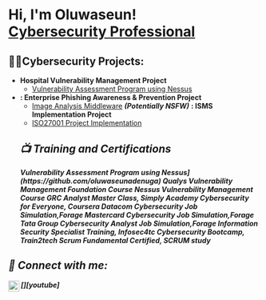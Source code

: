 <h1>Hi, I'm Oluwaseun! <br/><a href="https://github.com/oluwaseunasdenuga">Cybersecurity Professional</a>
<h2>👨‍💻Cybersecurity Projects:</h2>

- <b>Hospital Vulnerability Management Project</b>
  - [Vulnerability Assessment Program using Nessus](https://github.com/oluwaseunadenuga)
- <b>: Enterprise Phishing Awareness & Prevention Project</b>
  - [Image Analysis Middleware](https://github.com/joshmadakor1/4chan-Image-Analysis-Middleware-C964) <b><i>(Potentially NSFW)</b></i>
  <b>: ISMS Implementation Project</b>
   - [ISO27001 Project Implementation](https://github.com/joshmadakor1/4chan-Image-Analysis-Middleware-C964) <b><i>
  <h2>📺 Training and Certifications</h2>
  Vulnerability Assessment Program using Nessus](https://github.com/oluwaseunadenuga)
  Qualys Vulnerability Management Foundation Course
  Nessus Vulnerability Management Course
  GRC Analyst Master Class, Simply Academy
  Cybersecurity for Everyone, Coursera
  Datacom Cybersecurity Job Simulation,Forage
  Mastercard Cybersecurity Job Simulation,Forage
  Tata Group Cybersecurity Analyst Job Simulation,Forage
  Information Security Specialist Training, Infosec4tc
  Cybersecurity Bootcamp, Train2tech
  Scrum Fundamental Certified, SCRUM study

<h2> 🤳 Connect with me:</h2>

[<img align="left" alt="JoshMadakor | YouTube" width="22px" src="https://cdn.jsdelivr.net/npm/simple-icons@v3/icons/youtube.svg" />][youtube]

[linkedin]: https://linkedin.com/in/joshmadakor

<!--
**oluwaseunadenuga/oluwaseun_adenuga** is a ✨ _special_ ✨ repository because its `README.md` (this file) appears on your GitHub profile.

Here are some ideas to get you started:

- 🔭 I’m currently working on ...
- 🌱 I’m currently learning ...
- 👯 I’m looking to collaborate on ...
- 🤔 I’m looking for help with ...
- 💬 Ask me about ...
- 📫 How to reach me: ...
- 😄 Pronouns: ...
- ⚡ Fun fact: ...
-->

